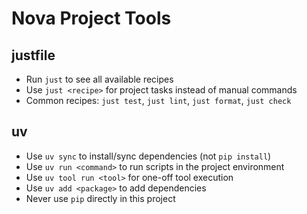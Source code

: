 # Nova Project Tools

## justfile

- Run `just` to see all available recipes
- Use `just <recipe>` for project tasks instead of manual commands
- Common recipes: `just test`, `just lint`, `just format`, `just check`

## uv

- Use `uv sync` to install/sync dependencies (not `pip install`)
- Use `uv run <command>` to run scripts in the project environment
- Use `uv tool run <tool>` for one-off tool execution
- Use `uv add <package>` to add dependencies
- Never use `pip` directly in this project
